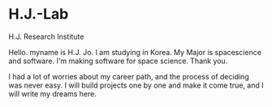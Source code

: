 # H.J.-Lab
H.J. Research Institute 

Hello. myname is H.J. Jo. I am studying in Korea. My Major is spacescience and software.
I'm making software for space science. Thank you.

I had a lot of worries about my career path, and the process of deciding was never easy. I will build projects one by one and make it come true, and I will write my dreams here.
